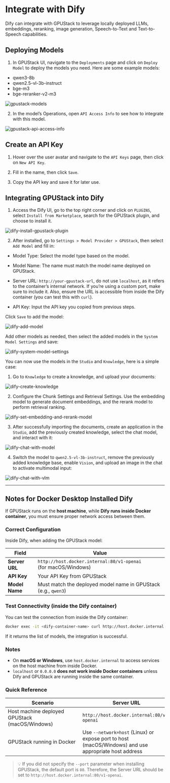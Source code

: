 # Integrate with Dify

Dify can integrate with GPUStack to leverage locally deployed LLMs, embeddings, reranking, image generation, Speech-to-Text and Text-to-Speech capabilities.

## Deploying Models

1. In GPUStack UI, navigate to the `Deployments` page and click on `Deploy Model` to deploy the models you need. Here are some example models:

- qwen3-8b
- qwen2.5-vl-3b-instruct
- bge-m3
- bge-reranker-v2-m3

![gpustack-models](../../assets/integrations/integration-gpustack-models.png)

2. In the model’s Operations, open `API Access Info` to see how to integrate with this model.

![gpustack-api-access-info](../../assets/integrations/integration-gpustack-api-access-info.png)

## Create an API Key

1. Hover over the user avatar and navigate to the `API Keys` page, then click on `New API Key`.

2. Fill in the name, then click `Save`.

3. Copy the API key and save it for later use.

## Integrating GPUStack into Dify

1. Access the Dify UI, go to the top right corner and click on `PLUGINS`, select `Install from Marketplace`, search for the GPUStack plugin, and choose to install it.

![dify-install-gpustack-plugin](../../assets/integrations/integration-dify-install-gpustack-plugin.png)

2. After installed, go to `Settings > Model Provider > GPUStack`, then select `Add Model` and fill in:

- Model Type: Select the model type based on the model.

- Model Name: The name must match the model name deployed on GPUStack.

- Server URL: `http://your-gpustack-url`, do not use `localhost`, as it refers to the container’s internal network. If you’re using a custom port, make sure to include it. Also, ensure the URL is accessible from inside the Dify container (you can test this with `curl`).

- API Key: Input the API key you copied from previous steps.

Click `Save` to add the model:

![dify-add-model](../../assets/integrations/integration-dify-add-model.png)

Add other models as needed, then select the added models in the `System Model Settings` and save:

![dify-system-model-settings](../../assets/integrations/integration-dify-system-model-settings.png)

You can now use the models in the `Studio` and `Knowledge`, here is a simple case:

1. Go to `Knowledge` to create a knowledge, and upload your documents:

![dify-create-knowledge](../../assets/integrations/integration-dify-create-knowledge.png)

2. Configure the Chunk Settings and Retrieval Settings. Use the embedding model to generate document embeddings, and the rerank model to perform retrieval ranking.

![dify-set-embedding-and-rerank-model](../../assets/integrations/integration-dify-set-embedding-and-rerank-model.png)

3. After successfully importing the documents, create an application in the `Studio`, add the previously created knowledge, select the chat model, and interact with it:

![dify-chat-with-model](../../assets/integrations/integration-dify-chat-with-model.png)

4. Switch the model to `qwen2.5-vl-3b-instruct`, remove the previously added knowledge base, enable `Vision`, and upload an image in the chat to activate multimodal input:

![dify-chat-with-vlm](../../assets/integrations/integration-dify-chat-with-vlm.png)

---

## Notes for Docker Desktop Installed Dify

If GPUStack runs on the **host machine**, while **Dify runs inside Docker container**, you must ensure proper network access between them.

### Correct Configuration

Inside Dify, when adding the GPUStack model:

| Field          | Value                                                                  |
| -------------- | ---------------------------------------------------------------------- |
| **Server URL** | `http://host.docker.internal:80/v1-openai` <br>(for macOS/Windows)<br> |
| **API Key**    | Your API Key from GPUStack                                             |
| **Model Name** | Must match the deployed model name in GPUStack (e.g., `qwen3`)         |

### Test Connectivity (inside the Dify container)

You can test the connection from inside the Dify container:

```bash
docker exec -it <dify-container-name> curl http://host.docker.internal:80/v1-openai/models
```

If it returns the list of models, the integration is successful.

### Notes

- On **macOS or Windows**, use `host.docker.internal` to access services on the host machine from inside Docker.
- `localhost` or `0.0.0.0` **does not work inside Docker containers** unless Dify and GPUStack are running inside the same container.

### Quick Reference

| <div style="width:220px">Scenario</div>            | Server URL                                                                                           |
| -------------------------------------------------- | ---------------------------------------------------------------------------------------------------- |
| Host machine deployed GPUStack <br>(macOS/Windows) | `http://host.docker.internal:80/v1-openai`                                                           |
| GPUStack running in Docker                         | Use `--network=host` (Linux) or expose port to host (macOS/Windows) and use appropriate host address |

> 💡 If you did not specify the `--port` parameter when installing GPUStack, the default port is `80`. Therefore, the Server URL should be set to `http://host.docker.internal:80/v1-openai`.
